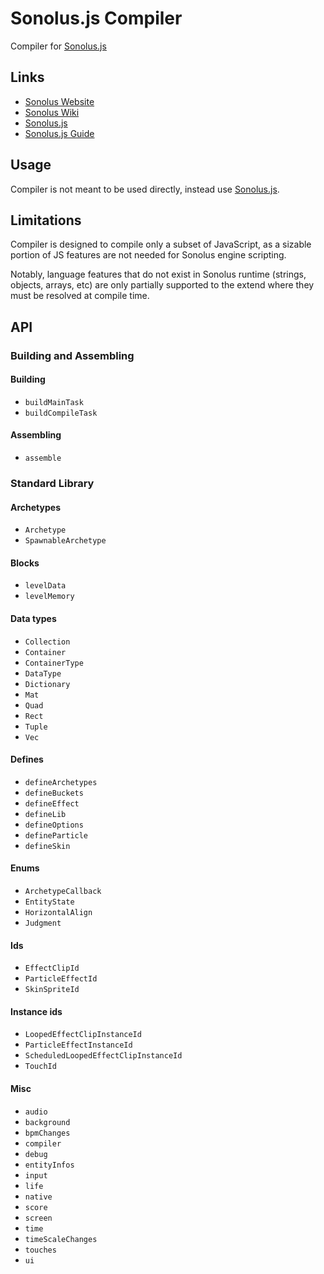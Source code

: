# Sonolus.js Compiler

Compiler for [Sonolus.js](https://github.com/Sonolus/sonolus.js)

## Links

-   [Sonolus Website](https://sonolus.com)
-   [Sonolus Wiki](https://wiki.sonolus.com)
-   [Sonolus.js](https://github.com/Sonolus/sonolus.js)
-   [Sonolus.js Guide](https://wiki.sonolus.com/sonolus.js-guide)

## Usage

Compiler is not meant to be used directly, instead use [Sonolus.js](https://github.com/Sonolus/sonolus.js).

## Limitations

Compiler is designed to compile only a subset of JavaScript, as a sizable portion of JS features are not needed for Sonolus engine scripting.

Notably, language features that do not exist in Sonolus runtime (strings, objects, arrays, etc) are only partially supported to the extend where they must be resolved at compile time.

## API

### Building and Assembling

#### Building

-   `buildMainTask`
-   `buildCompileTask`

#### Assembling

-   `assemble`

### Standard Library

#### Archetypes

-   `Archetype`
-   `SpawnableArchetype`

#### Blocks

-   `levelData`
-   `levelMemory`

#### Data types

-   `Collection`
-   `Container`
-   `ContainerType`
-   `DataType`
-   `Dictionary`
-   `Mat`
-   `Quad`
-   `Rect`
-   `Tuple`
-   `Vec`

#### Defines

-   `defineArchetypes`
-   `defineBuckets`
-   `defineEffect`
-   `defineLib`
-   `defineOptions`
-   `defineParticle`
-   `defineSkin`

#### Enums

-   `ArchetypeCallback`
-   `EntityState`
-   `HorizontalAlign`
-   `Judgment`

#### Ids

-   `EffectClipId`
-   `ParticleEffectId`
-   `SkinSpriteId`

#### Instance ids

-   `LoopedEffectClipInstanceId`
-   `ParticleEffectInstanceId`
-   `ScheduledLoopedEffectClipInstanceId`
-   `TouchId`

#### Misc

-   `audio`
-   `background`
-   `bpmChanges`
-   `compiler`
-   `debug`
-   `entityInfos`
-   `input`
-   `life`
-   `native`
-   `score`
-   `screen`
-   `time`
-   `timeScaleChanges`
-   `touches`
-   `ui`
